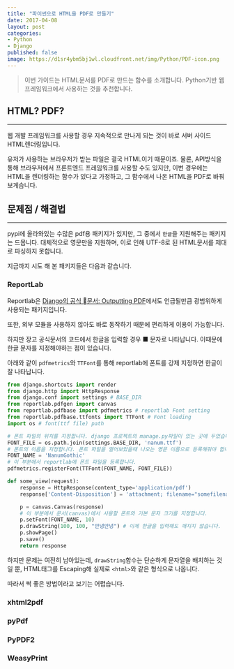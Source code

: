 ```yaml
---
title: "파이썬으로 HTML을 PDF로 만들기"
date: 2017-04-08
layout: post
categories:
- Python
- Django
published: false
image: https://d1sr4ybm5bj1wl.cloudfront.net/img/Python/PDF-icon.png
---
```


> 이번 가이드는 HTML문서를 PDF로 만드는 함수를 소개합니다. Python기반 웹 프레임워크에서 사용하는 것을 추천합니다.

## HTML? PDF?
---

웹 개발 프레임워크를 사용할 경우 지속적으로 만나게 되는 것이 바로 서버 사이드 HTML렌더링입니다.

유저가 사용하는 브라우저가 받는 파일은 결국 HTML이기 때문이죠. 물론, API방식을 통해 브라우저에서 프론트엔드 프레임워크를 사용할 수도 있지만, 이번 경우에는 HTML을 렌더링하는 함수가 있다고 가정하고, 그 함수에서 나온 HTML을 PDF로 바꿔보게습니다.

## 문제점 / 해결법
---

pypi에 올라와있는 수많은 pdf용 패키지가 있지만, 그 중에서 `한글`을 지원해주는 패키지는 드뭅니다. 대체적으로 영문만을 지원하며, 이로 인해 UTF-8로 된 HTML문서를 제대로 파싱하지 못합니다.

지금까지 시도 해 본 패키지들은 다음과 같습니다.

### ReportLab

Reportlab은 [Django의 공식 문서: Outputting PDF](https://docs.djangoproject.com/en/1.10/howto/outputting-pdf/)에서도 언급될만큼 광범위하게 사용되는 패키지입니다.

또한, 외부 모듈을 사용하지 않아도 바로 동작하기 때문에 편리하게 이용이 가능합니다.

하지만 장고 공식문서의 코드에서 한글을 입력할 경우 ■ 문자로 나타납니다. 이때문에 한글 문자를 지정해야하는 점이 있습니다.

아래와 같이 `pdfmetrics`와 `TTFont`를 통해 reportlab에 폰트를 강제 지정하면 한글이 잘 나타납니다.

```python
from django.shortcuts import render
from django.http import HttpResponse
from django.conf import settings # BASE_DIR
from reportlab.pdfgen import canvas
from reportlab.pdfbase import pdfmetrics # reportlab Font setting
from reportlab.pdfbase.ttfonts import TTFont # Font loading
import os # font(ttf file) path

# 폰트 파일의 위치를 지정합니다. django 프로젝트의 manage.py파일이 있는 곳에 두었습니다.
FONT_FILE = os.path.join(settings.BASE_DIR, 'nanum.ttf')
# 폰트의 이름을 지정합니다. 폰트 파일을 열어보았을때 나오는 영문 이름으로 등록해줘야 합니다.
FONT_NAME = 'NanumGothic'
# 이 부분에서 reportlab에 폰트 파일을 등록합니다.
pdfmetrics.registerFont(TTFont(FONT_NAME, FONT_FILE))

def some_view(request):
    response = HttpResponse(content_type='application/pdf')
    response['Content-Disposition'] = 'attachment; filename="somefilename.pdf"'

    p = canvas.Canvas(response)
    # 이 부분에서 문서(canvas)에서 사용할 폰트와 기본 문자 크기를 지정합니다.
    p.setFont(FONT_NAME, 10)
    p.drawString(100, 100, "안녕안녕") # 이제 한글을 입력해도 깨지지 않습니다.
    p.showPage()
    p.save()
    return response
```

하지만 문제는 여전히 남아있는데, `drawString`함수는 단순하게 문자열을 배치하는 것일 뿐, HTML태그를 Escaping해 실제로 `<html>`와 같은 형식으로 나옵니다.

따라서 썩 좋은 방법이라고 보기는 어렵습니다.

### xhtml2pdf



### pyPdf



### PyPDF2


### WeasyPrint

